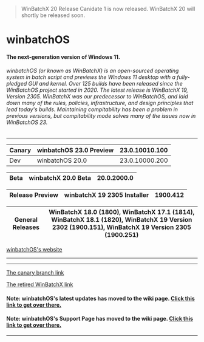 > WinBatchX 20 Release Canidate 1 is now released. WinBatchX 20 will shortly be released soon.

# winbatchOS
#### The next-generation version of Windows 11.

###### winbatchOS (or known as WinBatchX) is an open-sourced operating system in batch script and previews the Windows 11 desktop with a fully-pledged GUI and kernel. Over 125 builds have been released since the WinBatchOS project started in 2020. The latest release is WinBatchX 19, Version 2305. WinBatchX was our predecessor to WinBatchOS, and laid down many of the rules, policies, infrastructure, and design principles that lead today's builds. Maintaining compitability has been a problem in previous versions, but compitability mode solves many of the issues now in WinBatchOS 23.
---

Canary | winbatchOS 23.0 Preview | 23.0.10010.100
-|-|-
Dev | winbatchOS 20.0 | 23.0.10000.200

Beta | winbatchX 20.0 Beta | 20.0.2000.0
-|-|-

Release Preview | winbatchX 19 2305 Installer | 1900.412
-|-|-

General Releases | WinBatchX 18.0 (1800), WinBatchX 17.1 (1814), WinBatchX 18.1 (1820), WinBatchX 19 Version 2302 (1900.151), WinBatchX 19 Version 2305 (1900.251)
-|-

[winbatchOS's website](https://bes-ptah.github.io/winbatchOS/)
***


***

[The canary branch link](https://github.com/bes-ptah/winbatchOS/tree/canary)

[The retired WinBatchX link](https://github.com/bes-ptah/winbatchx/)

#### Note: winbatchOS's latest updates has moved to the wiki page. [Click this link to get over there.](https://github.com/bes-ptah/winbatchOS/wiki)

#### Note: winbatchOS's Support Page has moved to the wiki page. [Click this link to get over there.](https://github.com/bes-ptah/winbatchOS/wiki/Support-Page)






***







